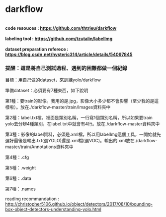 # darkflow

<br><b>code resouces : https://github.com/thtrieu/darkflow</b></br>
<br><b>labeling tool : https://github.com/tzutalin/labelImg</b></br>
<br><b>dataset preparation referece : https://blog.csdn.net/hysteric314/article/details/54097845</b></br>

<h3>提醒：這是將自己測試過程、遇到的困難都做一個紀錄</h3>

目標：用自己做的dataset，來訓練yolo/darkflow

準備dataset：必須要有7種東西，如下說明

第1種：要train的影像。我用的是.jpg，影像大小多少都不會影響（至少我的是這樣啦）。放在./darkflow-master/train/Images資料夾中

第2種：label.txt檔。裡面是類別名稱，一行寫1個類別名稱，所以如果要train yolo去分辨4種類別，在label.txt中就會有4行。放在./darkflow-master資料夾中

第3種：影像的label資料，必須是.xml檔，所以用labelImg這個工具，一開始就先選好最後是輸出.txt(選YOLO)還是.xml檔(選VOC)。輸出的.xml放在./darkflow-master/train/Annotations資料夾中

第4種：.cfg

第5種：.weight

第6種：.data

第7種：.names


reading recommandation : http://christopher5106.github.io/object/detectors/2017/08/10/bounding-box-object-detectors-understanding-yolo.html
